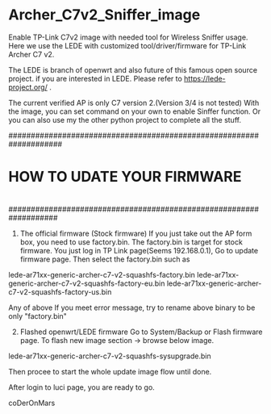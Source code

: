 # Archer_C7v2_Sniffer_image
Enable TP-Link C7v2 image with needed tool for Wireless Sniffer usage.
Here we use the LEDE with customized tool/driver/firmware for TP-Link Archer C7 v2.

The LEDE is branch of openwrt and also future of this famous open source project.
if you are interested in LEDE. Please refer to https://lede-project.org/ .

The current verified AP is only C7 version 2.(Version 3/4 is not tested)
With the image, you can set command on your own to enable Sinffer function.
Or you can also use my the other python project to complete all the stuff.

####################################################################
#
# HOW TO UDATE YOUR FIRMWARE
#
###################################################################

1. The official firmware (Stock firmware)
If you just take out the AP form box, you need to use factory.bin.
The factory.bin is target for stock firmware.
You just log in TP Link page(Seems 192.168.0.1), Go to update firmware page.
Then select the factory.bin such as

lede-ar71xx-generic-archer-c7-v2-squashfs-factory.bin
lede-ar71xx-generic-archer-c7-v2-squashfs-factory-eu.bin
lede-ar71xx-generic-archer-c7-v2-squashfs-factory-us.bin

Any of above
If you meet error message, try to rename above binary to be only "factory.bin"

2. Flashed openwrt/LEDE firmware
Go to System/Backup or Flash firmware page.
To flash new image section -> browse below image.

lede-ar71xx-generic-archer-c7-v2-squashfs-sysupgrade.bin

Then procee to start the whole update image flow until done.

After login to luci page, you are ready to go.

coDerOnMars

